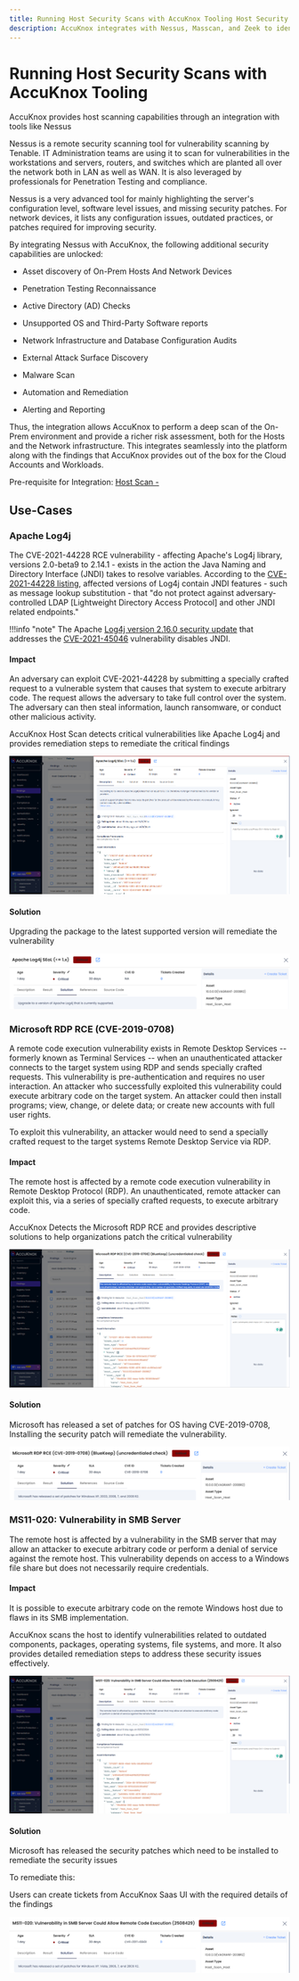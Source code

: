 ```yaml
---
title: Running Host Security Scans with AccuKnox Tooling Host Security Scan
description: AccuKnox integrates with Nessus, Masscan, and Zeek to identify issues in on-premise hosts, enhancing overall security and compliance.
---
```


# Running Host Security Scans with AccuKnox Tooling

AccuKnox provides host scanning capabilities through an integration with tools like Nessus

Nessus is a remote security scanning tool for vulnerability scanning by Tenable. IT Administration teams are using it to scan for vulnerabilities in the workstations and servers, routers, and switches which are planted all over the network both in LAN as well as WAN. It is also leveraged by professionals for Penetration Testing and compliance.

Nessus is a very advanced tool for mainly highlighting the server's configuration level, software level issues, and missing security patches. For network devices, it lists any configuration issues, outdated practices, or patches required for improving security.

By integrating Nessus with AccuKnox, the following additional security capabilities are unlocked:

- Asset discovery of On-Prem Hosts And Network Devices

- Penetration Testing Reconnaissance

- Active Directory (AD) Checks

- Unsupported OS and Third-Party Software reports

- Network Infrastructure and Database Configuration Audits

- External Attack Surface Discovery

- Malware Scan

- Automation and Remediation

- Alerting and Reporting

Thus, the integration allows AccuKnox to perform a deep scan of the On-Prem environment and provide a richer risk assessment, both for the Hosts and the Network infrastructure. This integrates seamlessly into the platform along with the findings that AccuKnox provides out of the box for the Cloud Accounts and Workloads.

Pre-requisite for Integration: [Host Scan -](https://help.accuknox.com/use-cases/host-sec/#pre-requisites-for-nessus-integration)

## Use-Cases

### **Apache Log4j**

The CVE-2021-44228 RCE vulnerability - affecting Apache's Log4j library, versions 2.0-beta9 to 2.14.1 - exists in the action the Java Naming and Directory Interface (JNDI) takes to resolve variables. According to the [CVE-2021-44228 listing](https://nvd.nist.gov/vuln/detail/CVE-2021-44228 "https://nvd.nist.gov/vuln/detail/CVE-2021-44228"), affected versions of Log4j contain JNDI features - such as message lookup substitution - that "do not protect against adversary-controlled LDAP [Lightweight Directory Access Protocol] and other JNDI related endpoints."

!!!info "note"
    The Apache [Log4j version 2.16.0 security update](https://logging.apache.org/log4j/2.x/security.html "https://logging.apache.org/log4j/2.x/security.html") that addresses the [CVE-2021-45046](https://nvd.nist.gov/vuln/detail/CVE-2021-45046 "https://nvd.nist.gov/vuln/detail/CVE-2021-45046") vulnerability disables JNDI.

#### Impact

An adversary can exploit CVE-2021-44228 by submitting a specially crafted request to a vulnerable system that causes that system to execute arbitrary code. The request allows the adversary to take full control over the system. The adversary can then steal information, launch ransomware, or conduct other malicious activity.

AccuKnox Host Scan detects critical vulnerabilities like Apache Log4j and provides remediation steps to remediate the critical findings

![image-20241219-082057.png](./images/vm-host-scan/1.png)

#### **Solution**

Upgrading the package to the latest supported version will remediate the vulnerability

![image-20241219-082127.png](./images/vm-host-scan/2.png)

### **Microsoft RDP RCE (CVE-2019-0708)**

A remote code execution vulnerability exists in Remote Desktop Services -- formerly known as Terminal Services -- when an unauthenticated attacker connects to the target system using RDP and sends specially crafted requests. This vulnerability is pre-authentication and requires no user interaction. An attacker who successfully exploited this vulnerability could execute arbitrary code on the target system. An attacker could then install programs; view, change, or delete data; or create new accounts with full user rights.

To exploit this vulnerability, an attacker would need to send a specially crafted request to the target systems Remote Desktop Service via RDP.

#### Impact

The remote host is affected by a remote code execution vulnerability in Remote Desktop Protocol (RDP). An unauthenticated, remote attacker can exploit this, via a series of specially crafted requests, to execute arbitrary code.

AccuKnox Detects the Microsoft RDP RCE and provides descriptive solutions to help organizations patch the critical vulnerability

![image-20241219-082748.png](./images/vm-host-scan/3.png)

#### Solution

Microsoft has released a set of patches for OS having CVE-2019-0708, Installing the security patch will remediate the vulnerability.

![image-20241219-082810.png](./images/vm-host-scan/4.png)

### **MS11-020: Vulnerability in SMB Server**

The remote host is affected by a vulnerability in the SMB server that may allow an attacker to execute arbitrary code or perform a denial of service against the remote host. This vulnerability depends on access to a Windows file share but does not necessarily require credentials.

#### Impact

It is possible to execute arbitrary code on the remote Windows host due to flaws in its SMB implementation.

AccuKnox scans the host to identify vulnerabilities related to outdated components, packages, operating systems, file systems, and more. It also provides detailed remediation steps to address these security issues effectively.

![image-20241219-083527.png](./images/vm-host-scan/5.png)

#### Solution

Microsoft has released the security patches which need to be installed to remediate the security issues

To remediate this:

Users can create tickets from AccuKnox Saas UI with the required details of the findings

![image-20241219-083552.png](./images/vm-host-scan/6.png)
